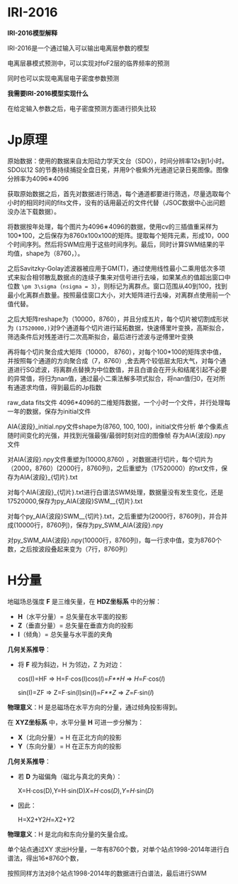 # IRI-2016

**IRI-2016模型解释**

IRI-2016是一个通过输入可以输出电离层参数的模型

电离层暴模式预测中，可以实现对foF2层的临界频率的预测

同时也可以实现电离层电子密度参数预测

**我需要IRI-2016模型实现什么**

在给定输入参数之后，电子密度预测方面进行损失比较

# Jp原理

原始数据：使用的数据来自太阳动力学天文台（SDO），时间分辨率12s到1小时。SDO以12 S的节奏持续捕捉全盘日冕，并用9个极紫外光通道记录日冕图像。图像分辨率为4096∗4096

获取原始数据之后，首先对数据进行筛选，每个通道都要进行筛选，尽量选取每个小时的相同时间的fits文件，没有的话用最近的文件代替（JSOC数据中心出问题没办法下载数据）。

将数据按年处理，每个图片为4096∗4096的数据，使用cv的三插值重采样为100*100，之后保存为8760x100x100的矩阵。提取每个矩阵元素，形成10，000个时间序列。然后将SWM应用于这些时间序列。最后，同时计算SWM结果的平均值，shape为（8760，）。

之后Savitzky-Golay滤波器被应用于GM(T)，通过使用线性最小二乘用低次多项式来拟合相邻散乱数据点的连续子集来对信号进行去噪，如果某点的值超出窗口中位数 `\pm 3\sigma`（`nsigma = 3`），则标记为离群点。窗口范围从40到100，找到最小化离群点数量。按照最佳窗口大小，对大矩阵进行去噪，对离群点使用前一个值代替。

之后大矩阵reshape为（10000，8760），并且分成五片，每个切片被切割成形状为 `(17520000,)`对9个通道每个切片进行延拓数据，快速傅里叶变换，高斯拟合，筛选条件后对残差进行二次高斯拟合，最后进行滤波与逆傅里叶变换

再将每个切片聚合成大矩阵（10000， 8760），对每个100*100的矩阵求中值，并按照每个通道的方向聚合成（7，8760）,舍去两个较低层太阳大气，对每个通道进行SG滤波，将离群点替换为中位数值，并且白谱会在开头和结尾引起不必要的异常值，将归为nan值，通过最小二乘法解多项式拟合，将nan值归0，在对所有通道求均值，得到最后的Jp指数



raw_data  fits文件 4096*4096的二维矩阵数据，一个小时一个文件，并行处理每一年的数据，保存为initial文件

AIA{波段}_initial.npy文件shape为(8760, 100, 100)，initial文件分析 单个像素点随时间变化的光强，并找到光强最强/最弱时刻对应的图像帧 存为AIA{波段}.npy文件

对AIA{波段}.npy文件重塑为(10000,8760) ，对数据进行切片，每个切片为（2000，8760）(2000行，8760列)，之后重塑为（17520000）的txt文件，保存为AIA{波段}_{切片}.txt

对每个AIA{波段}_{切片}.txt进行白谱法SWM处理，数据量没有发生变化，还是17520000,保存为py_AIA{波段}SWM__{切片}.txt

对每个py_AIA{波段}SWM__{切片}.txt，之后重塑为(2000行，8760列)，并合并成(10000行，8760列)，保存为py_SWM_AIA{波段}.npy

对py_SWM_AIA{波段}.npy(10000行，8760列)，每一行求中值，变为8760个数，之后按波段叠起来变为（7行，8760列）

# H分量

地磁场总强度 **F** 是三维矢量，在 **HDZ坐标系** 中的分解：

- **H**（水平分量）= 总矢量在水平面的投影
- **Z**（垂直分量）= 总矢量在垂直方向的投影
- **I**（倾角）= 总矢量与水平面的夹角

**几何关系推导**：

- 将 **F** 视为斜边，H 为邻边，Z 为对边：

  cos⁡(I)=HF ⇒ H=F⋅cos⁡(I)cos(*I*)=*F**H* ⇒ *H*=*F*⋅cos(*I*)

  sin⁡(I)=ZF ⇒ Z=F⋅sin⁡(I)sin(*I*)=*F**Z* ⇒ *Z*=*F*⋅sin(*I*)

**物理意义**：H 是总磁场在水平方向的分量，通过倾角投影得到。

在 **XYZ坐标系** 中，水平分量 **H** 可进一步分解为：

- **X**（北向分量）= H 在正北方向的投影
- **Y**（东向分量）= H 在正东方向的投影

**几何关系推导**：

- 若 **D** 为磁偏角（磁北与真北的夹角）：

  X=H⋅cos⁡(D),Y=H⋅sin⁡(D)*X*=*H*⋅cos(*D*),*Y*=*H*⋅sin(*D*)

- 因此：

  H=X2+Y2*H*=*X*2+*Y*2

**物理意义**：H 是北向和东向分量的矢量合成。



单个站点通过XY 求出H分量，一年有8760个数，对单个站点1998-2014年进行白谱法，得出16*8760个数，

按照同样方法对8个站点1998-2014年的数据进行白谱法，最后进行SWM